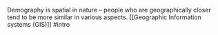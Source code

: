 Demography is spatial in nature – people who are geographically closer tend to be more similar in various aspects.
[[Geographic Information systems (GIS)]]
#intro